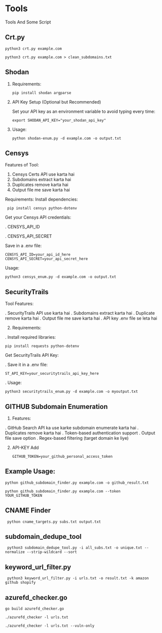 # Tools
Tools And Some Script

## Crt.py 

    python3 crt.py example.com

    python3 crt.py example.com > clean_subdomains.txt


## Shodan 

1. Requirements:

       pip install shodan argparse

2. API Key Setup (Optional but Recommended)
   
    Set your API key as an environment variable to avoid typing every time:

       export SHODAN_API_KEY="your_shodan_api_key"
   
4. Usage:

       python shodan-enum.py -d example.com -o output.txt

## Censys

Features of Tool: 

1. Censys Certs API use karta hai
2. Subdomains extract karta hai
3. Duplicates remove karta hai
4. Output file me save karta hai

Requirements: 
Install dependencies:

     pip install censys python-dotenv

Get your Censys API credentials:

. CENSYS_API_ID

. CENSYS_API_SECRET

Save in a .env file:

    CENSYS_API_ID=your_api_id_here
    CENSYS_API_SECRET=your_api_secret_here

 Usage: 

    python3 censys_enum.py -d example.com -o output.txt


## SecurityTrails

 Tool Features:

. SecurityTrails API use karta hai
. Subdomains extract karta hai
. Duplicate remove karta hai
. Output file me save karta hai
. API key .env file se leta hai


2. Requirements:
   
. Install required libraries:

    pip install requests python-dotenv

Get SecurityTrails API Key:

. Save it in a .env file:

    ST_API_KEY=your_securitytrails_api_key_here

. Usage: 

    python3 securitytrails_enum.py -d example.com -o myoutput.txt


## GITHUB Subdomain Enumeration 

1. Features:

. GitHub Search API ka use karke subdomain enumerate karta hai
. Duplicates remove karta hai
. Token-based authentication support
. Output file save option
. Regex-based filtering (target domain ke liye)

2. API-KEY Add

       GITHUB_TOKEN=your_github_personal_access_token

## Example Usage:

    python github_subdomain_finder.py example.com -o github_result.txt
 
    python github_subdomain_finder.py example.com --token YOUR_GITHUB_TOKEN


## CNAME Finder

     python cname_targets.py subs.txt output.txt


##  subdomain_dedupe_tool

     python3 subdomain_dedupe_tool.py -i all_subs.txt -o unique.txt --normalize --strip-wildcard --sort


## keyword_url_filter.py

     python3 keyword_url_filter.py -i urls.txt -o result.txt -k amazon github shopify


## azurefd_checker.go

    go build azurefd_checker.go

    ./azurefd_checker -l urls.txt 
    
    ./azurefd_checker -l urls.txt --vuln-only


